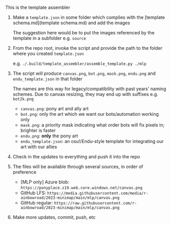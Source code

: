 This is the template assembler

1. Make a `template.json` in some folder which complies with the [template schema.md](template schema.md) and add the images

    The suggestion here would be to put the images referenced by the template in a subfolder e.g. `source`

1. From the repo root, invoke the script and provide the path to the folder where you created `template.json`

    e.g. `./.build/template_assembler/assemble_template.py ./mlp`

1. The script will produce `canvas.png`, `bot.png`, `mask.png`, `endu.png` and `endu_template.json` in that folder

    The names are this way for legacy/compatibility with past years' naming schemes. Due to canvas resizing, they may end up with suffixes e.g. `bot2k.png`
    
    * `canvas.png`: pony art and ally art
    * `bot.png`: only the art which we want our bots/automation working only
    * `mask.png`: a priority mask indicating what order bots will fix pixels in; brighter is faster
    * `endu.png`: **only** the pony art
    * `endu_template.json`: an osu!/Endu-style template for integrating our art with our allies

1. Check in the updates to everything and push it into the repo

1. The files will be available through several sources, in order of preference

    * [MLP only] Azure blob: `https://ponyplace.z19.web.core.windows.net/canvas.png`
    * GitHub LFS: `https://media.githubusercontent.com/media/r-ainbowroad/2023-minimap/main/mlp/canvas.png`
    * GitHub regular: `https://raw.githubusercontent.com/r-ainbowroad/2023-minimap/main/mlp/canvas.png`

1. Make more updates, commit, push, etc